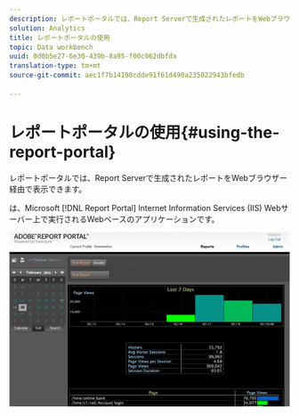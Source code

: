 ```yaml
---
description: レポートポータルでは、Report Serverで生成されたレポートをWebブラウザー経由で表示できます。
solution: Analytics
title: レポートポータルの使用
topic: Data workbench
uuid: 0d0b5e27-6e30-439b-8a95-f00c062dbfda
translation-type: tm+mt
source-git-commit: aec1f7b14198cdde91f61d490a235022943bfedb

---
```



# レポートポータルの使用{#using-the-report-portal}

レポートポータルでは、Report Serverで生成されたレポートをWebブラウザー経由で表示できます。

は、Microsoft [!DNL Report Portal] Internet Information Services (IIS) Webサーバー上で実行されるWebベースのアプリケーションです。

![](assets/report_portal_home.png)

